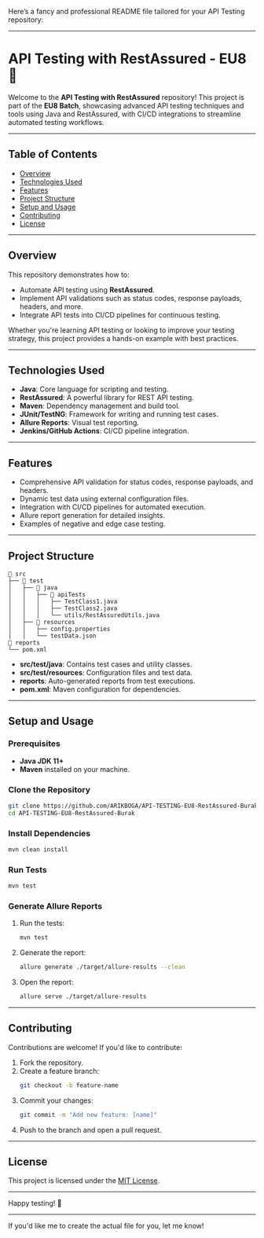 Here’s a fancy and professional README file tailored for your API Testing repository:

---

# API Testing with RestAssured - EU8 🚀  

Welcome to the **API Testing with RestAssured** repository! This project is part of the **EU8 Batch**, showcasing advanced API testing techniques and tools using Java and RestAssured, with CI/CD integrations to streamline automated testing workflows.

---

## Table of Contents  
- [Overview](#overview)  
- [Technologies Used](#technologies-used)  
- [Features](#features)  
- [Project Structure](#project-structure)  
- [Setup and Usage](#setup-and-usage)  
- [Contributing](#contributing)  
- [License](#license)  

---

## Overview  
This repository demonstrates how to:  
- Automate API testing using **RestAssured**.  
- Implement API validations such as status codes, response payloads, headers, and more.  
- Integrate API tests into CI/CD pipelines for continuous testing.  

Whether you're learning API testing or looking to improve your testing strategy, this project provides a hands-on example with best practices.

---

## Technologies Used  
- **Java**: Core language for scripting and testing.  
- **RestAssured**: A powerful library for REST API testing.  
- **Maven**: Dependency management and build tool.  
- **JUnit/TestNG**: Framework for writing and running test cases.  
- **Allure Reports**: Visual test reporting.  
- **Jenkins/GitHub Actions**: CI/CD pipeline integration.  

---

## Features  
- Comprehensive API validation for status codes, response payloads, and headers.  
- Dynamic test data using external configuration files.  
- Integration with CI/CD pipelines for automated execution.  
- Allure report generation for detailed insights.  
- Examples of negative and edge case testing.  

---

## Project Structure  

```
📁 src  
├── 📁 test  
│   ├── 📁 java  
│   │   ├── 📁 apiTests  
│   │   │   ├── TestClass1.java  
│   │   │   ├── TestClass2.java  
│   │   │   └── utils/RestAssuredUtils.java  
│   ├── 📁 resources  
│   │   ├── config.properties  
│   │   └── testData.json  
📁 reports  
└── pom.xml  
```  

- **src/test/java**: Contains test cases and utility classes.  
- **src/test/resources**: Configuration files and test data.  
- **reports**: Auto-generated reports from test executions.  
- **pom.xml**: Maven configuration for dependencies.  

---

## Setup and Usage  

### Prerequisites  
- **Java JDK 11+**  
- **Maven** installed on your machine.  

### Clone the Repository  
```bash  
git clone https://github.com/ARIKBOGA/API-TESTING-EU8-RestAssured-Burak.git  
cd API-TESTING-EU8-RestAssured-Burak  
```  

### Install Dependencies  
```bash  
mvn clean install  
```  

### Run Tests  
```bash  
mvn test  
```  

### Generate Allure Reports  
1. Run the tests:  
   ```bash  
   mvn test  
   ```  
2. Generate the report:  
   ```bash  
   allure generate ./target/allure-results --clean  
   ```  
3. Open the report:  
   ```bash  
   allure serve ./target/allure-results  
   ```  

---

## Contributing  

Contributions are welcome! If you'd like to contribute:  
1. Fork the repository.  
2. Create a feature branch:  
   ```bash  
   git checkout -b feature-name  
   ```  
3. Commit your changes:  
   ```bash  
   git commit -m "Add new feature: [name]"  
   ```  
4. Push to the branch and open a pull request.  

---

## License  

This project is licensed under the [MIT License](LICENSE).  

---  

Happy testing! 🎉  

---  

If you'd like me to create the actual file for you, let me know!
